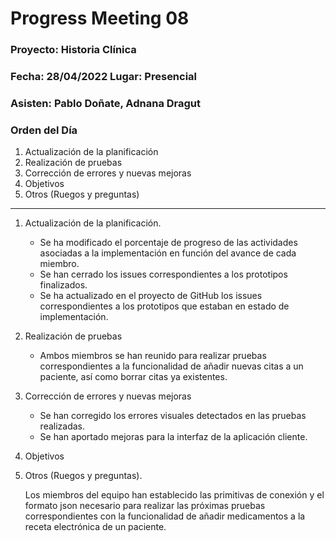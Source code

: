 # Progress Meeting 08
### Proyecto: Historia Clínica
### Fecha: 28/04/2022 Lugar: Presencial
### Asisten: Pablo Doñate, Adnana Dragut

### Orden del Día

  1. Actualización de la planificación
  2. Realización de pruebas 
  3. Corrección de errores y nuevas mejoras
  4. Objetivos
  5. Otros (Ruegos y preguntas)
 --- 
  1. Actualización de la planificación.
     * Se ha modificado el porcentaje de progreso de las actividades asociadas a la implementación en función del avance de cada miembro.
     * Se han cerrado los issues correspondientes a los prototipos finalizados.
     * Se ha actualizado en el proyecto de GitHub los issues correspondientes a los prototipos que estaban en estado de implementación.
        
  2. Realización de pruebas
     * Ambos miembros se han reunido para realizar pruebas correspondientes a la funcionalidad de añadir nuevas citas a un paciente, así como borrar citas ya existentes.
     
  3. Corrección de errores y nuevas mejoras
     * Se han corregido los errores visuales detectados en las pruebas realizadas.
     * Se han aportado mejoras para la interfaz de la aplicación cliente.
     
  4. Objetivos
 
  5. Otros (Ruegos y preguntas).
     <p>Los miembros del equipo han establecido las primitivas de conexión y el formato json necesario para realizar las próximas pruebas correspondientes
       con la funcionalidad de añadir medicamentos a la receta electrónica de un paciente.
